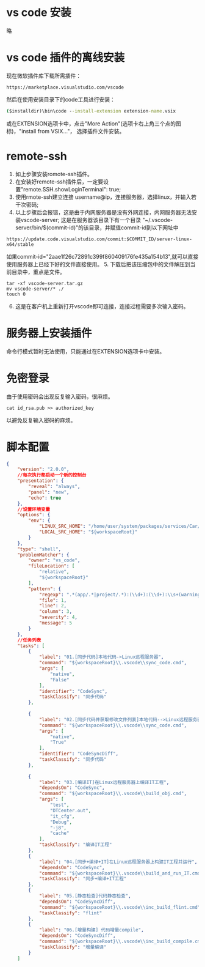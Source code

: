 # vs code 安装
略
# vs code 插件的离线安装
现在微软插件库下载所需插件：
```url
https://marketplace.visualstudio.com/vscode
```
然后在使用安装目录下的code工具进行安装：
```cmd
($installdir)\bin\code --install-extension extension-name.vsix
```
或在EXTENSION选项卡中，点击"More Action"(选项卡右上角三个点的图标)，"install from VSIX..."， 选择插件文件安装。

# remote-ssh
1. 如上步骤安装romote-ssh插件。
2. 在安装好remote-ssh插件后，一定要设置"remote.SSH.showLoginTerminal": true;
3. 使用rmote-ssh建立连接 username@ip，连接服务器，选择linux，并输入若干次密码;
4. 以上步骤后会报错，这是由于内网服务器是没有外网连接，内网服务器无法安装vscode-server;
这是在服务器该目录下有一个目录
"~/.vscode-server/bin/$(commit-id)"的该目录，并赋值commit-id到以下网址中
```url
https://update.code.visualstudio.com/commit:$COMMIT_ID/server-linux-x64/stable
```
如果commit-id="2aae1f26c72891c399f860409176fe435a154b13",就可以直接使用服务器上已经下好的文件直接使用。
5. 下载后把该压缩包中的文件解压到当前目录中，重点是文件。
```shell
tar -xf vscode-server.tar.gz
mv vscode-server/* ./ 
touch 0
```
6. 这是在客户机上重新打开vscode即可连接，连接过程需要多次输入密码。

# 服务器上安装插件
命令行模式暂时无法使用，只能通过在EXTENSION选项卡中安装。

# 免密登录
由于使用密码会出现反复输入密码，很麻烦。
```shell
cat id_rsa.pub >> authorized_key
```
以避免反复输入密码的麻烦。


# 脚本配置

```json
{
    "version": "2.0.0",
    //每次执行都启动一个新的控制台
    "presentation": {
        "reveal": "always",
        "panel": "new",
        "echo": true
    },
    //设置环境变量
    "options": {
        "env": {
            "LINUX_SRC_HOME": "/home/user/system/packages/services/Car/evs",
            "LOCAL_SRC_HOME": "${workspaceRoot}"
        }
    },
    "type": "shell",
    "problemMatcher": {
        "owner": "vs_code",
        "fileLocation": [
            "relative",
            "${workspaceRoot}"
        ],
        "pattern": {
            "regexp": ".*(app/.*|project/.*):(\\d+):(\\d+):\\s+(warning|error):\\s+(.*)$",
            "file": 1,
            "line": 2,
            "column": 3,
            "severity": 4,
            "message": 5
        }
    },
    //任务列表
    "tasks": [
        {
            "label": "01.[同步代码]本地代码->Linux远程服务器",
            "command": "${workspaceRoot}\\.vscode\\sync_code.cmd",
            "args": [
                "native",
                "False"
            ],
            "identifier": "CodeSync",
            "taskClassify": "同步代码"
        },
		
        {
            "label": "02.[同步代码并获取修改文件列表]本地代码-->Linux远程服务器",
            "command": "${workspaceRoot}\\.vscode\\sync_code.cmd",
            "args": [
                "native",
                "True"
            ],
            "identifier": "CodeSyncDiff",
            "taskClassify": "同步代码"
        },	
		
        {
            "label": "03.[编译IT]在Linux远程服务器上编译IT工程",
            "dependsOn": "CodeSync",
            "command": "${workspaceRoot}\\.vscode\\build_obj.cmd",
            "args": [
                "test",
                "DTCenter.out",
                "it_cfg",
                "Debug",
                "-j8",
                "cache"
            ],
            "taskClassify": "编译IT工程"
        },
        {
            "label": "04.[同步+编译+IT]在Linux远程服务器上构建IT工程并运行",
            "dependsOn": "CodeSync",
            "command": "${workspaceRoot}\\.vscode\\build_and_run_IT.cmd ratmng.nrom.cfgslave",
            "taskClassify": "同步+编译+IT工程"
        },     
        {
            "label": "05.[静态检查]代码静态检查",
            "dependsOn": "CodeSyncDiff",
            "command": "${workspaceRoot}\\.vscode\\inc_build_flint.cmd",
            "taskClassify": "flint"
        },
        {
            "label": "06.[增量构建] 代码增量compile",
            "dependsOn": "CodeSyncDiff",
            "command": "${workspaceRoot}\\.vscode\\inc_build_compile.cmd",
            "taskClassify": "增量编译"
        }
    ]

```
